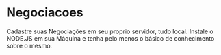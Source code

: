 # Negociacoes
Cadastre suas Negociações em seu proprio servidor, tudo local. 
Instale o NODE.JS em sua Máquina e tenha pelo menos o básico de conhecimento sobre o mesmo. 
